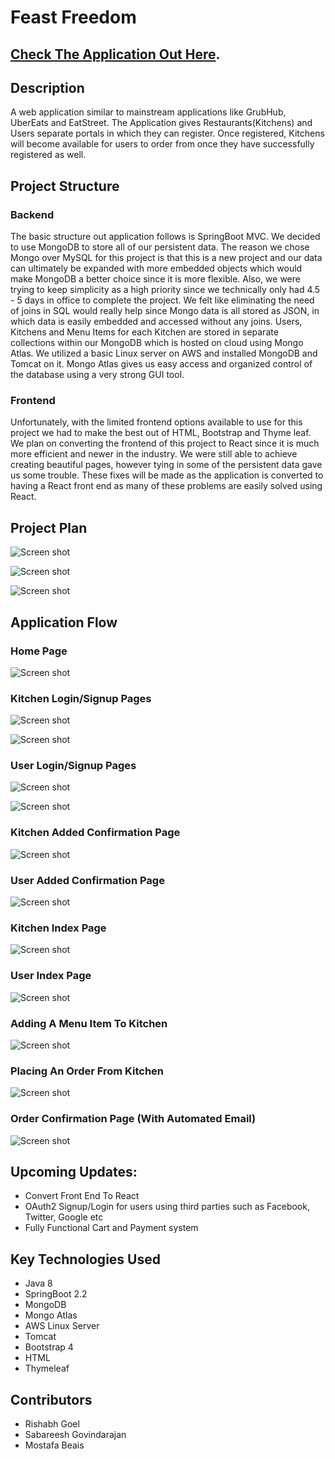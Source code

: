 # Feast Freedom

## [Check The Application Out Here](http://54.210.233.136:8080/Feast_Freedom/).

## Description

A web application similar to mainstream applications like GrubHub, UberEats and EatStreet. The Application gives Restaurants(Kitchens) and Users separate portals in which they can register. Once registered, Kitchens will become available for users to order from once they have successfully registered as well.

## Project Structure

### Backend

The basic structure out application follows is SpringBoot MVC. We decided to use MongoDB to store all of our persistent data. The reason we chose Mongo over MySQL for this project is that this is a new project and our data can ultimately be expanded with more embedded objects which would make MongoDB a better choice since it is more flexible. Also, we were trying to keep simplicity as a high priority since we technically only had 4.5 - 5 days in office to complete the project. We felt like eliminating the need of joins in SQL would really help since Mongo data is all stored as JSON, in which data is easily embedded and accessed without any joins. Users, Kitchens and Menu Items for each Kitchen are stored in separate collections within our MongoDB which is hosted on cloud using Mongo Atlas. We utilized a basic Linux server on AWS and installed MongoDB and Tomcat on it. Mongo Atlas gives us easy access and organized control of the database using a very strong GUI tool.

### Frontend

Unfortunately, with the limited frontend options available to use for this project we had to make the best out of HTML, Bootstrap and Thyme leaf. We plan on converting the frontend of this project to React since it is much more efficient and newer in the industry. We were still able to achieve creating beautiful pages, however tying in some of the persistent data gave us some trouble. These fixes will be made as the application is converted to having a React front end as many of these problems are easily solved using React.

## Project Plan

![Screen shot](src/main/resources/static/images/manager-diagram.jpg)

![Screen shot](src/main/resources/static/images/user-diagrame.jpg)

![Screen shot](src/main/resources/static/images/plan1.jpg)

## Application Flow

### Home Page
![Screen shot](src/main/resources/static/images/index.png)

### Kitchen Login/Signup Pages
![Screen shot](src/main/resources/static/images/Kitchenlogin.png)

![Screen shot](src/main/resources/static/images/KitchenSignup.png)

### User Login/Signup Pages
![Screen shot](src/main/resources/static/images/UserLogin.png)

![Screen shot](src/main/resources/static/images/UserSignup.png)

### Kitchen Added Confirmation Page
![Screen shot](src/main/resources/static/images/KitchenConfirmation.png)

### User Added Confirmation Page
![Screen shot](src/main/resources/static/images/UsercreateConfirmation.png)

### Kitchen Index Page
![Screen shot](src/main/resources/static/images/KitchenIndex.png)

### User Index Page
![Screen shot](src/main/resources/static/images/UserIndex.png)

### Adding A Menu Item To Kitchen
![Screen shot](src/main/resources/static/images/AddMenuItem.png)

### Placing An Order From Kitchen
![Screen shot](src/main/resources/static/images/OrderIndex.png)

### Order Confirmation Page (With Automated Email)
![Screen shot](src/main/resources/static/images/OrderConfirmation.png)

## Upcoming Updates:
 * Convert Front End To React
 * OAuth2 Signup/Login for users using third parties such as Facebook, Twitter, Google etc 
 * Fully Functional Cart and Payment system

## Key Technologies Used
 * Java 8
 * SpringBoot 2.2
 * MongoDB
 * Mongo Atlas
 * AWS Linux Server
 * Tomcat
 * Bootstrap 4
 * HTML
 * Thymeleaf

## Contributors
 * Rishabh Goel
 * Sabareesh Govindarajan
 * Mostafa Beais


